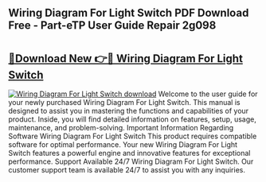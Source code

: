 ## Wiring Diagram For Light Switch PDF Download Free - Part-eTP User Guide Repair 2g098

# <h2><a href="http://dfp09r.blite.top/?on=Wiring+Diagram+For+Light+Switch">🔗Download New 👉🔴 Wiring Diagram For Light Switch</a></h2>

[![Wiring Diagram For Light Switch download](https://i.imgur.com/lujVjoI.png)](http://dfp09r.blite.top/?on=Wiring+Diagram+For+Light+Switch)
Welcome to the user guide for your newly purchased Wiring Diagram For Light Switch. This manual is designed to assist you in mastering the functions and capabilities of your product. Inside, you will find detailed information on features, setup, usage, maintenance, and problem-solving. Important Information Regarding Software Wiring Diagram For Light Switch This product requires compatible software for optimal performance. Your new Wiring Diagram For Light Switch features a powerful engine and innovative features for exceptional performance. Support Available 24/7 Wiring Diagram For Light Switch. Our customer support team is available 24/7 to assist you with any inquiries.
